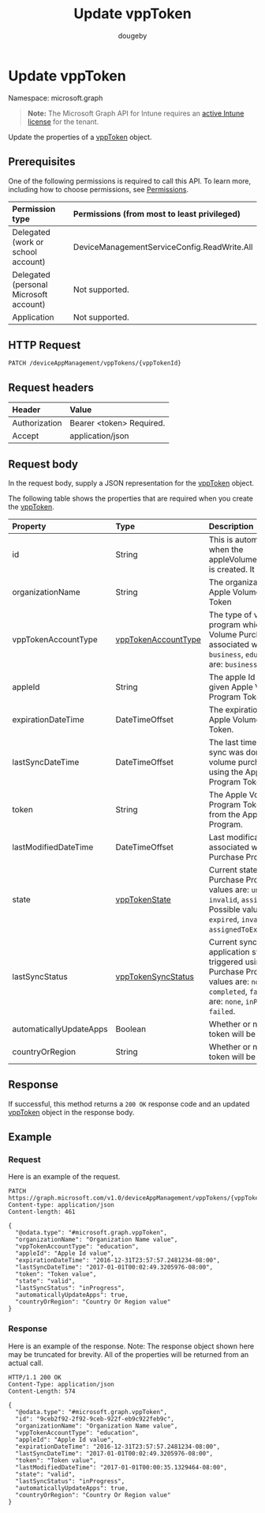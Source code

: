 ﻿---
title: "Update vppToken"
description: "Update the properties of a vppToken object."
author: "dougeby"
localization_priority: Normal
ms.prod: "intune"
doc_type: apiPageType
---

# Update vppToken

Namespace: microsoft.graph

> **Note:** The Microsoft Graph API for Intune requires an [active Intune license](https://go.microsoft.com/fwlink/?linkid=839381) for the tenant.

Update the properties of a [vppToken](../resources/intune-onboarding-vpptoken.md) object.

## Prerequisites

One of the following permissions is required to call this API. To learn more, including how to choose permissions, see [Permissions](/graph/permissions-reference).

| Permission type                        | Permissions (from most to least privileged) |
| :------------------------------------- | :------------------------------------------ |
| Delegated (work or school account)     | DeviceManagementServiceConfig.ReadWrite.All |
| Delegated (personal Microsoft account) | Not supported.                              |
| Application                            | Not supported.                              |

## HTTP Request

<!-- {
  "blockType": "ignored"
}
-->

```http
PATCH /deviceAppManagement/vppTokens/{vppTokenId}
```

## Request headers

| Header        | Value                          |
| :------------ | :----------------------------- |
| Authorization | Bearer &lt;token&gt; Required. |
| Accept        | application/json               |

## Request body

In the request body, supply a JSON representation for the [vppToken](../resources/intune-onboarding-vpptoken.md) object.

The following table shows the properties that are required when you create the [vppToken](../resources/intune-onboarding-vpptoken.md).

| Property                | Type                                                                       | Description                                                                                                                                                                                                                                             |
| :---------------------- | :------------------------------------------------------------------------- | :------------------------------------------------------------------------------------------------------------------------------------------------------------------------------------------------------------------------------------------------------ |
| id                      | String                                                                     | This is automatically generated when the appleVolumePurchaseProgramToken is created. It is the Key of the entity.                                                                                                                                       |
| organizationName        | String                                                                     | The organization associated with the Apple Volume Purchase Program Token                                                                                                                                                                                |
| vppTokenAccountType     | [vppTokenAccountType](../resources/intune-shared-vpptokenaccounttype.md)   | The type of volume purchase program which the given Apple Volume Purchase Program Token is associated with. Possible values are: `business`, `education`. Possible values are: `business`, `education`.                                                 |
| appleId                 | String                                                                     | The apple Id associated with the given Apple Volume Purchase Program Token.                                                                                                                                                                             |
| expirationDateTime      | DateTimeOffset                                                             | The expiration date time of the Apple Volume Purchase Program Token.                                                                                                                                                                                    |
| lastSyncDateTime        | DateTimeOffset                                                             | The last time when an application sync was done with the Apple volume purchase program service using the Apple Volume Purchase Program Token.                                                                                                           |
| token                   | String                                                                     | The Apple Volume Purchase Program Token string downloaded from the Apple Volume Purchase Program.                                                                                                                                                       |
| lastModifiedDateTime    | DateTimeOffset                                                             | Last modification date time associated with the Apple Volume Purchase Program Token.                                                                                                                                                                    |
| state                   | [vppTokenState](../resources/intune-onboarding-vpptokenstate.md)           | Current state of the Apple Volume Purchase Program Token. Possible values are: `unknown`, `valid`, `expired`, `invalid`, `assignedToExternalMDM`. Possible values are: `unknown`, `valid`, `expired`, `invalid`, `assignedToExternalMDM`.               |
| lastSyncStatus          | [vppTokenSyncStatus](../resources/intune-onboarding-vpptokensyncstatus.md) | Current sync status of the last application sync which was triggered using the Apple Volume Purchase Program Token. Possible values are: `none`, `inProgress`, `completed`, `failed`. Possible values are: `none`, `inProgress`, `completed`, `failed`. |
| automaticallyUpdateApps | Boolean                                                                    | Whether or not apps for the VPP token will be automatically updated.                                                                                                                                                                                    |
| countryOrRegion         | String                                                                     | Whether or not apps for the VPP token will be automatically updated.                                                                                                                                                                                    |

## Response

If successful, this method returns a `200 OK` response code and an updated [vppToken](../resources/intune-onboarding-vpptoken.md) object in the response body.

## Example

### Request

Here is an example of the request.

```http
PATCH https://graph.microsoft.com/v1.0/deviceAppManagement/vppTokens/{vppTokenId}
Content-type: application/json
Content-length: 461

{
  "@odata.type": "#microsoft.graph.vppToken",
  "organizationName": "Organization Name value",
  "vppTokenAccountType": "education",
  "appleId": "Apple Id value",
  "expirationDateTime": "2016-12-31T23:57:57.2481234-08:00",
  "lastSyncDateTime": "2017-01-01T00:02:49.3205976-08:00",
  "token": "Token value",
  "state": "valid",
  "lastSyncStatus": "inProgress",
  "automaticallyUpdateApps": true,
  "countryOrRegion": "Country Or Region value"
}
```

### Response

Here is an example of the response. Note: The response object shown here may be truncated for brevity. All of the properties will be returned from an actual call.

```http
HTTP/1.1 200 OK
Content-Type: application/json
Content-Length: 574

{
  "@odata.type": "#microsoft.graph.vppToken",
  "id": "9ceb2f92-2f92-9ceb-922f-eb9c922feb9c",
  "organizationName": "Organization Name value",
  "vppTokenAccountType": "education",
  "appleId": "Apple Id value",
  "expirationDateTime": "2016-12-31T23:57:57.2481234-08:00",
  "lastSyncDateTime": "2017-01-01T00:02:49.3205976-08:00",
  "token": "Token value",
  "lastModifiedDateTime": "2017-01-01T00:00:35.1329464-08:00",
  "state": "valid",
  "lastSyncStatus": "inProgress",
  "automaticallyUpdateApps": true,
  "countryOrRegion": "Country Or Region value"
}
```
